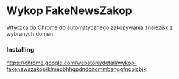 # Wykop FakeNewsZakop

Wtyczka do Chrome do automatycznego zakopywania znalezisk z wybranych domen.

### Installing

https://chrome.google.com/webstore/detail/wykop-fakenewszakop/klmecbhhgpdndcnommbanggfncoicbjk

